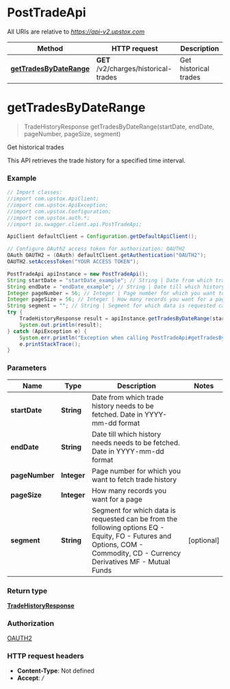 # PostTradeApi

All URIs are relative to *https://api-v2.upstox.com*

Method | HTTP request | Description
------------- | ------------- | -------------
[**getTradesByDateRange**](PostTradeApi.md#getTradesByDateRange) | **GET** /v2/charges/historical-trades | Get historical trades

<a name="getTradesByDateRange"></a>
# **getTradesByDateRange**
> TradeHistoryResponse getTradesByDateRange(startDate, endDate, pageNumber, pageSize, segment)

Get historical trades

This API retrieves the trade history for a specified time interval.

### Example
```java
// Import classes:
//import com.upstox.ApiClient;
//import com.upstox.ApiException;
//import com.upstox.Configuration;
//import com.upstox.auth.*;
//import io.swagger.client.api.PostTradeApi;

ApiClient defaultClient = Configuration.getDefaultApiClient();

// Configure OAuth2 access token for authorization: OAUTH2
OAuth OAUTH2 = (OAuth) defaultClient.getAuthentication("OAUTH2");
OAUTH2.setAccessToken("YOUR ACCESS TOKEN");

PostTradeApi apiInstance = new PostTradeApi();
String startDate = "startDate_example"; // String | Date from which trade history needs to be fetched. Date in YYYY-mm-dd format
String endDate = "endDate_example"; // String | Date till which history needs needs to be fetched. Date in YYYY-mm-dd format
Integer pageNumber = 56; // Integer | Page number for which you want to fetch trade history 
Integer pageSize = 56; // Integer | How many records you want for a page 
String segment = ""; // String | Segment for which data is requested can be from the following options EQ - Equity,   FO - Futures and Options,   COM  - Commodity,   CD - Currency Derivatives MF - Mutual Funds
try {
    TradeHistoryResponse result = apiInstance.getTradesByDateRange(startDate, endDate, pageNumber, pageSize, segment);
    System.out.println(result);
} catch (ApiException e) {
    System.err.println("Exception when calling PostTradeApi#getTradesByDateRange");
    e.printStackTrace();
}
```

### Parameters

Name | Type | Description  | Notes
------------- | ------------- | ------------- | -------------
 **startDate** | **String**| Date from which trade history needs to be fetched. Date in YYYY-mm-dd format |
 **endDate** | **String**| Date till which history needs needs to be fetched. Date in YYYY-mm-dd format |
 **pageNumber** | **Integer**| Page number for which you want to fetch trade history  |
 **pageSize** | **Integer**| How many records you want for a page  |
 **segment** | **String**| Segment for which data is requested can be from the following options EQ - Equity,   FO - Futures and Options,   COM  - Commodity,   CD - Currency Derivatives MF - Mutual Funds | [optional]

### Return type

[**TradeHistoryResponse**](TradeHistoryResponse.md)

### Authorization

[OAUTH2](../README.md#OAUTH2)

### HTTP request headers

 - **Content-Type**: Not defined
 - **Accept**: */*

